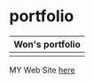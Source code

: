 # portfolio

| Won's portfolio |
| --------------- |
|                 |

MY Web Site [here](https://won-jin-lee.github.io/portfolio/)
